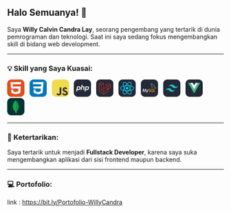 ## Halo Semuanya! 👋

Saya **Willy Calvin Candra Lay**, seorang pengembang yang tertarik di dunia pemrograman dan teknologi. Saat ini saya sedang fokus mengembangkan skill di bidang web development.

---

### 💡 Skill yang Saya Kuasai:

<p align="left">
  <img src="https://github.com/tandpfun/skill-icons/raw/main/icons/HTML.svg" width="40" height="40" alt="html"/> &nbsp;
  <img src="https://github.com/tandpfun/skill-icons/raw/main/icons/CSS.svg" width="40" height="40" alt="css"/> &nbsp;
  <img src="https://github.com/tandpfun/skill-icons/raw/main/icons/JavaScript.svg" width="40" height="40" alt="javascript"/> &nbsp;
  <img src="https://github.com/tandpfun/skill-icons/raw/main/icons/PHP-Dark.svg" width="40" height="40" alt="php"/> &nbsp;
  <img src="https://github.com/tandpfun/skill-icons/raw/main/icons/Laravel-Dark.svg" width="40" height="40" alt="laravel"/> &nbsp;
  <img src="https://github.com/tandpfun/skill-icons/raw/main/icons/React-Dark.svg" width="40" height="40" alt="react"/> &nbsp;
  <img src="https://github.com/tandpfun/skill-icons/raw/main/icons/MySQL-Dark.svg" width="40" height="40" alt="mysql"/> &nbsp;
  <img src="https://github.com/tandpfun/skill-icons/raw/main/icons/TailwindCSS-Dark.svg" width="40" height="40" alt="tailwindcss"/> &nbsp;
  <img src="https://github.com/tandpfun/skill-icons/raw/main/icons/VueJS-Dark.svg" width="40" height="40" alt="vuejs"/> &nbsp;
  <img src="https://github.com/tandpfun/skill-icons/raw/main/icons/MongoDB.svg" width="40" height="40" alt="monggodb"/>
</p>

---

### 🚀 Ketertarikan:
Saya tertarik untuk menjadi **Fullstack Developer**, karena saya suka mengembangkan aplikasi dari sisi frontend maupun backend.

---

### 💻 Portofolio:
link : https://bit.ly/Portofolio-WillyCandra
